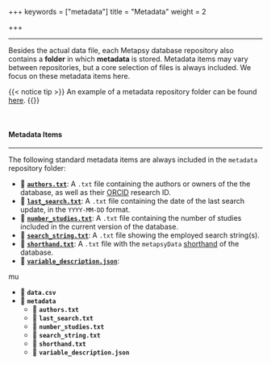 +++
keywords = ["metadata"]
title = "Metadata"
weight = 2

+++
***

Besides the actual data file, each Metapsy database repository also contains a **folder** in which **metadata** is stored. Metadata items may vary between repositories, but a core selection of files is always included. We focus on these metadata items here.

{{< notice tip >}} An example of a metadata repository folder can be found [here](https://github.com/metapsy-project/data-template/tree/master/metadata). {{</notice>}}

<br>

#### Metadata Items

***

The following standard metadata items are always included in the `metadata` repository folder:

* 📄 [**`authors.txt`**](https://github.com/metapsy-project/data-template/blob/master/metadata/authors.txt): A `.txt` file containing the authors or owners of the the database, as well as their [ORCID](https://orcid.org/) research ID. 
* 📄 [**`last_search.txt`**](https://github.com/metapsy-project/data-template/blob/master/metadata/last_search.txt): A `.txt` file containing the date of the last search update, in the `YYYY-MM-DD` format.
* 📄 [**`number_studies.txt`**](https://github.com/metapsy-project/data-template/blob/master/metadata/number_studies.txt): A `.txt` file containing the number of studies included in the current version of the database.
* 📄 [**`search_string.txt`**](https://github.com/metapsy-project/data-template/blob/master/metadata/search_string.txt): A `.txt` file showing the employed search string(s). 
* 📄 [**`shorthand.txt`**](https://github.com/metapsy-project/data-template/blob/master/metadata/shorthand.txt): A `.txt` file with the `metapsyData` [shorthand](https://docs.metapsy.org/databases/#shorthand) of the database.
* 📄 [**`variable_description.json`**](https://github.com/metapsy-project/data-template/blob/master/metadata/variable_description.json):

mu

* 💾 **`data.csv`**
* 📁 **`metadata`**
  * 📄 **`authors.txt`**
  * 📄 **`last_search.txt`**
  * 📄 **`number_studies.txt`**
  * 📄 **`search_string.txt`**
  * 📄 **`shorthand.txt`**
  * 📄 **`variable_description.json`**